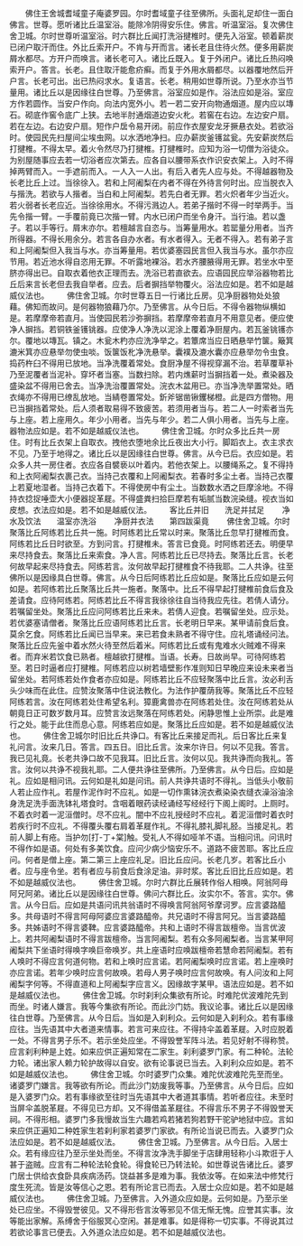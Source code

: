 <!-- { "loadSidebar": true } -->
　　佛住王舍城耆域童子庵婆罗园。尔时耆域童子往至佛所。头面礼足却住一面白佛言。世尊。愿听诸比丘温室浴。能除冷阴得安乐住。佛言。听温室浴。复次佛住舍卫城。尔时世尊听温室浴。时六群比丘闻打洗浴揵椎时。便先入浴室。顿着薪炭已闭户取汗而住。外比丘索开户。不肯与开而言。诸长老且住待火然。便多用薪炭屑水都尽。方开户而唤言。诸长老可入。诸比丘既入。复于外闭户。诸比丘热闷唤索开户。答言。长老。且住取汗能愈疥癣。而复于外用水屑都尽。以器覆地然后开户言。长老可出。出已热闷求水。复语言。长老。稍用如世尊所说。乃至水亦当节量用。诸比丘以是因缘往白世尊。乃至佛言。浴室应如是作。浴法应如是浴。室应方作若圆作。当安户作向。向法内宽外小。若一若二安开向物通烟道。屋内应以塼石。砌底作窖令底广上狭。去地半肘通烟道边安火朼。若窖在右边。左边安户扇。若在左边。右边安户扇。短作户扂令易开闭。前应作衣屋安龙牙撅悬衣处。若欲浴时。使园民先扫屋间尘埃虫网。以水洒地净扫。应办薪炭釜镬盆瓮。先安薪炭然后打揵椎。不得太早。着火令然尽乃打揵椎。打揵椎时。应知为浴一切僧为浴徒众。为别屋随事应去若一切浴者应次第去。应各自以腰带系衣作识安衣架上。入时不得掉两臂而入。一手遮前而入。一人入一人出。有后入者先人应与处。不得越器物及长老比丘上过。当徐徐入。若和上阿阇梨在内者不得在外待言何时出。应当脱衣入与揩洗。若欲与人揩者。当白和上阿阇梨。若先白者无罪。若火炽者年少当近火。若火弱者长老应近。当徐徐用水。不得污溅边人。若弟子揩时不得一时举两手。当先令揩一臂。一手覆前竟已次揩一臂。内水已闭户而坐令身汗。当行油。若以盏子。若以手等行。屑末亦尔。若檀越言自恣与。当筹量用水。若罂量分用者。当齐所得器。不得长用余分。若言各自办水者。有水者得入。无者不得入。若有弟子言和上阿阇梨但入我当与水。亦当筹量用。若优婆塞园民言但入我当与水。虽尔亦应节用。若近池水得自恣用无罪。不听露地裸浴。若水齐腰腋得用无罪。若坐水中至脐亦得出已。自取衣着他衣正理而去。洗浴已若直欲去。应语园民应举浴器物若比丘后来言长老但去我自举者。应去。后者摒挡举物覆火。浴法应如是。若不如是越威仪法也。
　　佛住舍卫城。尔时世尊五日一行诸比丘房。见净厨器物处处狼藉。佛知而故问。是何器物狼藉乃尔。乃至佛言。从今日后。不得令器物纵横如是。若摩摩帝若直月。当使园民若沙弥摒挡。若摩摩帝若直月不用意见者。便应使净人摒挡。若铜铁釜镬铫器。应使净人净洗以泥涂上覆着净厨屋内。若瓦釜铫镬亦尔。覆地以塼瓦。镇之。木瓮木杓亦应洗净举之。若簟席当应日晒悬举竹箧。簸箕漉米箕亦应悬举勿使虫啖。饭箧饭朼净洗悬举。囊襆及漉水囊亦应悬举勿令虫食。捣药杵臼不得用已放地。当净洗覆着常处。食厨净屋不得视穿漏不治。若草覆草补乃至泥覆者当泥补。穿坏者当塞。当数扫除。若内燋薪时当摒挡着一处。煮染器及盛染盆不得用已舍去。当净洗治覆置常处。浣衣木盆用已。亦当净洗举置常处。晒衣绳亦不得用已缭乱放地。当綪卷置常处。釿斧锯凿锹钁梯橙。此是四方僧物。用已当摒挡着常处。后人须者取易得不致疲苦。若须用者当与。若二人一时索者当先与上座。若上座用久。年少小用者。当先与年少。若二人俱小用者。当先与上座。器物法应如是。若不如是越威仪法也。
　　佛住舍卫城。尔时众多比丘共一房住。时有比丘衣架上自取衣。拽他衣堕地余比丘夜出大小行。脚蹈衣上。衣主求衣不见。乃至于地得之。诸比丘以是因缘往白世尊。佛言。从今已后。衣应如是。若众多人共一房住者。衣应各自襞亵以叶着内。若他衣架上。以腰绳系之。复不得持和上衣阿阇梨衣裹己衣。当持己衣覆和上阿阇梨衣。若春时多尘土者。当持己衣覆上若夏地湿者。当持己衣着下。不得使房中有尘土。当数数水洒之巨摩涂地。不得持衣捻捉唾壶大小便器捉革屣。不得盛粪扫拾巨摩若有垢腻当数浣染缝。视衣当如皮想。衣法应如是。若不如是越威仪法。
　　客比丘并旧　　洗足并拭足
　　净水及饮法　　温室亦洗浴
　　净厨并衣法　　第四跋渠竟
　　佛住舍卫城。尔时聚落比丘阿练若比丘共一施。时阿练若比丘常以时来。聚落比丘忽早打揵椎而食。阿练若比丘日时欲至。方到问言。打揵椎未。答言已食竟。时阿练若还去。明便早来尽持食去。聚落比丘来索食。净人言。阿练若比丘已尽持去。聚落比丘言。长老何故早起来尽持食去。阿练若言。汝何故早起打揵椎食不待我耶。二人共诤。往至佛所以是因缘具白世尊。佛言。从今日后阿练若比丘应如是。聚落比丘应如是云何如是。若阿练若比丘聚落比丘共一施者。聚落中。比丘不得早起打揵椎前食后食及差请食。应待阿练若。阿练若比丘不得言我徐徐往自当待我应先往。若倩人请分。若嘱留坐处。聚落比丘应问阿练若比丘来未。若倩人迎食。若嘱留坐处。应示处。若优婆塞请僧者。聚落比丘应语阿练若比丘言。长老明日早来。某甲请前食后食。莫余乞食。阿练若比丘闻已当早来。来已若食未熟者不得守住。应礼塔诵经问法。聚落比丘应先釜中着水然火待至然后着米。阿练若比丘或有鬼难水火贼难不得来者。而弃米若饮食已熟者。檀越欲打揵椎。当语。长寿。日故尚早。可待阿练若至。若日时逼者应打揵椎。阿练若应以树若墙壁影作准则知日早晚应来设未来者当留坐处。若阿练若处作食者亦应如是。阿练若比丘不应轻聚落中比丘言。汝必利舌头少味而在此住。应赞汝聚落中住说法教化。为法作护覆荫我等。聚落比丘不应轻阿练若言。汝在阿练若处住希望名利。獐鹿禽兽亦在阿练若处住。汝在阿练若处从朝竟日正可数岁数月耳。应赞言汝远聚落在阿练若处。闲静思惟上业所崇。此是难行之处。能于此住而息心意。阿练若应如是。聚落比丘应如是。若不如是越威仪法也。
　　佛住舍卫城尔时旧比丘共诤口。有客比丘来接足而礼。后日客比丘来复礼问言。汝来几日。答言。四五日。旧比丘言。汝来尔许日。何以不见我。答言。我已见礼竟。长老共诤口故不见我耳。旧比丘言。汝何以见。我共诤而向我礼。答言。汝何以共诤不视我礼耶。二人便共诤往至佛所。乃至佛言。从今日后。应如是礼。应如是相问讯。云何如是礼如是问讯。前人共诤共语时不得礼。当低头小敬前人若止应作礼。若屋作泥作时不应礼。如是一切作熏钵浣衣煮染染衣缝衣澡浴油涂身洗足洗手面洗钵礼塔食时。含咽着眼药读经诵经写经经行下阁上阁时。上厕时。不着衣时着一泥洹僧时。尽不应礼。闇中不应礼授经时不应礼。着泥洹僧时着衣时若疾行时不应礼。不得覆头覆右肩着革屣作礼。不得礼膝礼脚礼胫。当接足礼。若前人脚上有疮。当护勿[打-丁+棠]触。受礼人不得如哑羊不语。当相问讯。问讯时不得作如是语。何处有多美饮食。应问少病少恼安乐不。道路不疲苦耶。客比丘应问。何者是僧上座。第二第三上座应礼足。旧比丘应问。长老几岁。若客比丘小者。应与座令坐。若有者应与前食后食涂足油。非时浆。客比丘旧比丘应如是。若不如是越威仪法也。
　　佛住舍卫城。尔时六群比丘展转作俗人相唤。阿翁阿母阿兄阿弟。诸比丘以是因缘往白世尊。佛问六群比丘。汝实尔不。答言。实尔。佛言。从今日后。应如是共语问讯共翁语时不得唤言阿翁阿爷摩诃罗。应言婆路醯多。共母语时不得言阿母阿婆应言婆路醯帝。共兄语时不得言阿兄。当言婆路醯多。共姊语时不得言婆鞞。应言婆路醯帝。共和上语时不得言跋檀帝。当言优波上。若共阿阇梨语时不得言跋檀帝。当言阿阇梨。若有众多阿阇梨者。当言某甲阿阇梨共下坐语时得唤字唤巨帝唤岁。共上座语时应唤跋檀帝若慧命若阿阇梨。若有人唤时不得应言何道何物。若和上唤时应言诺。若阿阇梨唤时应言诺。若上座唤时亦应言诺。若年少唤时应言何故唤。若母人男子唤时应言何故唤。有人问汝和上阿阇梨字何等。不得直道和上阿阇梨字应言义。因缘故字某甲。语法应如是。若不如是越威仪法也。
　　佛住舍卫城。尔时刹利众集欲有所论。时难陀优波难陀先到而坐。时诸人嫌言。我等今集欲有所论。而此沙门妨。我议论事。诸比丘以是因缘往白世尊。乃至佛言。从今日后。当如是入刹利众。云何如是入刹利众。若有事缘应往。当先语其中大者道来情事。若言可来应往。不得持伞盖着革屣。入时应脱着一处。不得言男子乐不。若示坐处应坐。不得毁誉军阵斗法。若见好射不得称赞。应言刹利种是上姓。如来应供正遍知常在二家生。刹利婆罗门家。有二种轮。法轮力轮。诸出家人赖力轮护故得以自安。欲有论事说已当去。入刹利众应如是。若不如是越威仪法也。
　　佛住舍卫城。尔时婆罗门众集。难陀优波难陀先至而坐。诸婆罗门嫌言。我等欲有所论。而此沙门妨废我等事。乃至佛言。从今日后。应如是入婆罗门众。若有事缘欲至往时当先语其中大者道其事情。若听者应往。未至时当屏伞盖脱革屣。不得见已方却。又不得借盖革屣往。不得言乐不男子不得毁誉天祠。不得形相。婆罗门多我慢故当生六趣若鸡若猪若狗若野干驼驴地狱中应。言如来应供正遍知二种姓家生若刹利家若婆罗门家欲。有所论当说已而去。入婆罗门众法应如是。若不如是越威仪法。
　　佛住舍卫城。乃至佛言。从今日后。入居士众。若有缘应往乃至示坐处而坐。不得言汝净洗手脚坐于店肆用轻称小斗欺诳于人甚于盗贼。应言有二种轮法轮食轮。得食轮已乃转法轮。如世尊说告诸比丘。婆罗门居士供给衣食卧具疾病汤药。饶益甚多是难为事。我依汝等。在如来法中修梵行度生死流。皆是汝等信心之恩。若有所论言已而去。入居士众应如是。若不如是越威仪法也。
　　佛住舍卫城。乃至佛言。入外道众应如是。云何如是。乃至示坐处已应坐。不得毁誉彼见。又不得形呰言汝等邪见不信无惭无愧。应誉其实事。汝等能出家解。系缚舍于俗服冥心空闲。甚是难事。如是得称一切实事。不得说其过若欲论事言已便去。入外道众法应如是。若不如是越威仪法也。
